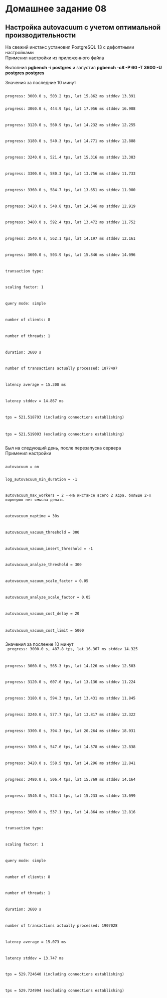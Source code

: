 # Домашнее задание 08  
## Настройка autovacuum с учетом оптимальной производительности  

На свежий инстанс установил PostgreSQL 13 с дефолтными настройками  
Применил настройки из приложенного файла  

Выполнил **pgbench -i postgres** и запустил **pgbench -c8 -P 60 -T 3600 -U postgres postgres**  

Значения за последние 10 минут  

<code>
progress: 3000.0 s, 503.2 tps, lat 15.862 ms stddev 13.391  

progress: 3060.0 s, 444.9 tps, lat 17.956 ms stddev 16.908  

progress: 3120.0 s, 560.9 tps, lat 14.232 ms stddev 12.255  

progress: 3180.0 s, 540.3 tps, lat 14.771 ms stddev 12.888  

progress: 3240.0 s, 521.4 tps, lat 15.316 ms stddev 13.383  

progress: 3300.0 s, 580.3 tps, lat 13.756 ms stddev 11.733  

progress: 3360.0 s, 584.7 tps, lat 13.651 ms stddev 11.900  

progress: 3420.0 s, 548.8 tps, lat 14.546 ms stddev 12.919  

progress: 3480.0 s, 592.4 tps, lat 13.472 ms stddev 11.752  

progress: 3540.0 s, 562.1 tps, lat 14.197 ms stddev 12.161  

progress: 3600.0 s, 503.9 tps, lat 15.846 ms stddev 14.096  

transaction type:  

scaling factor: 1  

query mode: simple  

number of clients: 8  

number of threads: 1  

duration: 3600 s  

number of transactions actually processed: 1877497  

latency average = 15.308 ms  

latency stddev = 14.867 ms  

tps = 521.518793 (including connections establishing)  

tps = 521.519093 (excluding connections establishing)  
</code>

Был на следующий день, после перезапуска сервера  
Применил настройки  

<code>
autovacuum = on  

log_autovacuum_min_duration = -1  

autovacuum_max_workers = 2  --На инстансе всего 2 ядра, больше 2-х воркеров нет смысла делать

autovacuum_naptime = 30s  

autovacuum_vacuum_threshold = 300  

autovacuum_vacuum_insert_threshold = -1  

autovacuum_analyze_threshold = 300  

autovacuum_vacuum_scale_factor = 0.05  

autovacuum_analyze_scale_factor = 0.05  

autovacuum_vacuum_cost_delay = 20  

autovacuum_vacuum_cost_limit = 5000  
</code>

Значения за посление 10 минут  
<code>
progress: 3000.0 s, 487.8 tps, lat 16.367 ms stddev 14.325  

progress: 3060.0 s, 565.3 tps, lat 14.126 ms stddev 12.503  

progress: 3120.0 s, 607.6 tps, lat 13.136 ms stddev 11.224  

progress: 3180.0 s, 594.3 tps, lat 13.431 ms stddev 11.845  

progress: 3240.0 s, 577.7 tps, lat 13.817 ms stddev 12.322  

progress: 3300.0 s, 394.3 tps, lat 20.264 ms stddev 18.031  

progress: 3360.0 s, 547.6 tps, lat 14.578 ms stddev 12.838  

progress: 3420.0 s, 558.5 tps, lat 14.296 ms stddev 12.841  

progress: 3480.0 s, 506.4 tps, lat 15.769 ms stddev 14.164  

progress: 3540.0 s, 524.1 tps, lat 15.233 ms stddev 13.099  

progress: 3600.0 s, 537.1 tps, lat 14.864 ms stddev 12.816  

transaction type:  

scaling factor: 1  

query mode: simple  

number of clients: 8  

number of threads: 1  

duration: 3600 s  

number of transactions actually processed: 1907028  

latency average = 15.073 ms  

latency stddev = 13.747 ms  

tps = 529.724640 (including connections establishing)  

tps = 529.724994 (excluding connections establishing)  

</code>